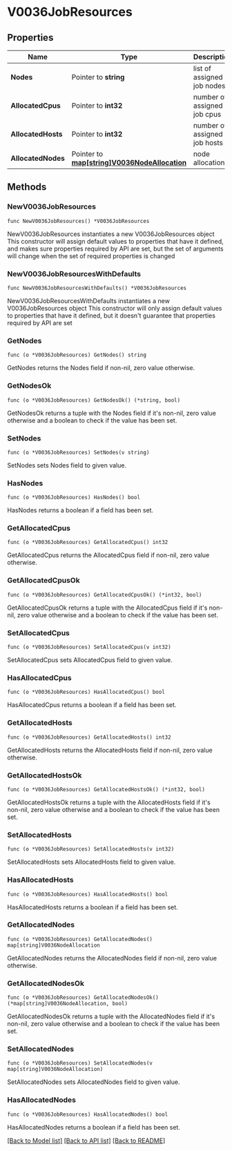 # V0036JobResources

## Properties

Name | Type | Description | Notes
------------ | ------------- | ------------- | -------------
**Nodes** | Pointer to **string** | list of assigned job nodes | [optional] 
**AllocatedCpus** | Pointer to **int32** | number of assigned job cpus | [optional] 
**AllocatedHosts** | Pointer to **int32** | number of assigned job hosts | [optional] 
**AllocatedNodes** | Pointer to [**map[string]V0036NodeAllocation**](V0036NodeAllocation.md) | node allocations | [optional] 

## Methods

### NewV0036JobResources

`func NewV0036JobResources() *V0036JobResources`

NewV0036JobResources instantiates a new V0036JobResources object
This constructor will assign default values to properties that have it defined,
and makes sure properties required by API are set, but the set of arguments
will change when the set of required properties is changed

### NewV0036JobResourcesWithDefaults

`func NewV0036JobResourcesWithDefaults() *V0036JobResources`

NewV0036JobResourcesWithDefaults instantiates a new V0036JobResources object
This constructor will only assign default values to properties that have it defined,
but it doesn't guarantee that properties required by API are set

### GetNodes

`func (o *V0036JobResources) GetNodes() string`

GetNodes returns the Nodes field if non-nil, zero value otherwise.

### GetNodesOk

`func (o *V0036JobResources) GetNodesOk() (*string, bool)`

GetNodesOk returns a tuple with the Nodes field if it's non-nil, zero value otherwise
and a boolean to check if the value has been set.

### SetNodes

`func (o *V0036JobResources) SetNodes(v string)`

SetNodes sets Nodes field to given value.

### HasNodes

`func (o *V0036JobResources) HasNodes() bool`

HasNodes returns a boolean if a field has been set.

### GetAllocatedCpus

`func (o *V0036JobResources) GetAllocatedCpus() int32`

GetAllocatedCpus returns the AllocatedCpus field if non-nil, zero value otherwise.

### GetAllocatedCpusOk

`func (o *V0036JobResources) GetAllocatedCpusOk() (*int32, bool)`

GetAllocatedCpusOk returns a tuple with the AllocatedCpus field if it's non-nil, zero value otherwise
and a boolean to check if the value has been set.

### SetAllocatedCpus

`func (o *V0036JobResources) SetAllocatedCpus(v int32)`

SetAllocatedCpus sets AllocatedCpus field to given value.

### HasAllocatedCpus

`func (o *V0036JobResources) HasAllocatedCpus() bool`

HasAllocatedCpus returns a boolean if a field has been set.

### GetAllocatedHosts

`func (o *V0036JobResources) GetAllocatedHosts() int32`

GetAllocatedHosts returns the AllocatedHosts field if non-nil, zero value otherwise.

### GetAllocatedHostsOk

`func (o *V0036JobResources) GetAllocatedHostsOk() (*int32, bool)`

GetAllocatedHostsOk returns a tuple with the AllocatedHosts field if it's non-nil, zero value otherwise
and a boolean to check if the value has been set.

### SetAllocatedHosts

`func (o *V0036JobResources) SetAllocatedHosts(v int32)`

SetAllocatedHosts sets AllocatedHosts field to given value.

### HasAllocatedHosts

`func (o *V0036JobResources) HasAllocatedHosts() bool`

HasAllocatedHosts returns a boolean if a field has been set.

### GetAllocatedNodes

`func (o *V0036JobResources) GetAllocatedNodes() map[string]V0036NodeAllocation`

GetAllocatedNodes returns the AllocatedNodes field if non-nil, zero value otherwise.

### GetAllocatedNodesOk

`func (o *V0036JobResources) GetAllocatedNodesOk() (*map[string]V0036NodeAllocation, bool)`

GetAllocatedNodesOk returns a tuple with the AllocatedNodes field if it's non-nil, zero value otherwise
and a boolean to check if the value has been set.

### SetAllocatedNodes

`func (o *V0036JobResources) SetAllocatedNodes(v map[string]V0036NodeAllocation)`

SetAllocatedNodes sets AllocatedNodes field to given value.

### HasAllocatedNodes

`func (o *V0036JobResources) HasAllocatedNodes() bool`

HasAllocatedNodes returns a boolean if a field has been set.


[[Back to Model list]](../README.md#documentation-for-models) [[Back to API list]](../README.md#documentation-for-api-endpoints) [[Back to README]](../README.md)



